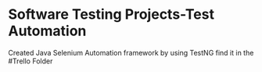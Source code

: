# Software Testing Projects-Test Automation
 Created Java Selenium Automation framework by using TestNG
find it in the #Trello Folder
